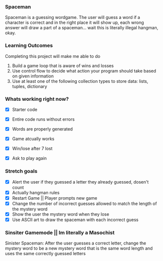 ### Spaceman
Spaceman is a guessing wordgame. The user will guess a word if a character is correct and in the right place it will show up, each wrong answer will draw a part of a spaceman... wait this is literally illegal hangman, okay.

### Learning Outcomes
Completing this project will make me able to do
1. Build a game loop that is aware of wins and losses
2. Use control flow to decide what action your program should take based on given information
3. Use at least one of the following collection types to store data: lists, tuples, dictionary


### Whats working right now?
- [x] Starter code
- [x] Entire code runs without errors
- [x] Words are properly generated
- [x] Game atcually works
- [x] Win/lose after 7 lost
- [x] Ask to play again


### Stretch goals
- [x] Alert the user if they guessed a letter they already guessed, dosen't count
- [x] Actually hangman rules
- [x] Restart Game || Player prompts new game
- [x] Change the number of incorrect guesses allowed to match the length of the mystery word
- [x] Show the user the mystery word when they lose
- [x] Use ASCII art to draw the spaceman with each incorrect guess

### Sinsiter Gamemode || Im literally a Masochist
Sinister Spaceman: After the user guesses a correct letter, change the mystery word to be a new mystery word that is the same word length and uses the same correctly guessed letters


